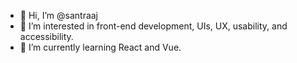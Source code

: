- 👋 Hi, I’m @santraaj
- 👀 I’m interested in front-end development, UIs, UX, usability, and accessibility.
- 🌱 I’m currently learning React and Vue.
<!--- 💞️ I’m looking to collaborate on ... 
- 📫 How to reach me ...--->

<!---
santraaj/santraaj is a ✨ special ✨ repository because its `README.md` (this file) appears on your GitHub profile.
You can click the Preview link to take a look at your changes.
--->
